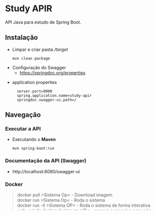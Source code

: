 # Study APIR

API Java para estudo de Spring Boot.


## Instalação
- Limpar e criar pasta */target*
  ```
  mvn clean package
  ```

* Configuração do Swagger
    - https://springdoc.org/properties
  
- application properties
  ```
    server.port=9000
    spring.application.name=study-apir
    springdoc.swagger-ui.path=/
  ```
## Navegação
### Executar a API

- Executando o  **Maven**
  ``` 
  mvn spring-boot:run
  ```

### Documentação da API (Swagger)
- http://localhost:8080/swagger-ui



### Docker

>docker pull >Sistema Op< - Download imagem <br>
>docker run >Sistema Op< - Roda o sistema <br>
>docker run -it >Sistema OP< - Roda o sistema de forma interativa <br>
>exit - sai do docker
>docker rm >ID< - remove a maquina caso não esteja em execução
>docker rm -f >ID< - remove a maquina mesmo que em execução

### BD MySql

>docker run -d \
    --name mysql \
    --rm \
    -e MYSQL_ROOT_PASSWORD=root_pwd \
    -e MYSQL_USER=new_user \
    -e MYSQL_PASSWORD=my_pwd \
    -p 3306:3306 \
    mysql

### BD postgres

>docker run -d \
    --name postgres \
    --rm \
    -e POSTGRES_USER=new_user \
    -e POSTGRES_PASSWORD=my_pwd \
    -p 5432:5432 \
    postgres

<br><br>

## Referências

- https://springdoc.org/
- https://www.docker.com/
